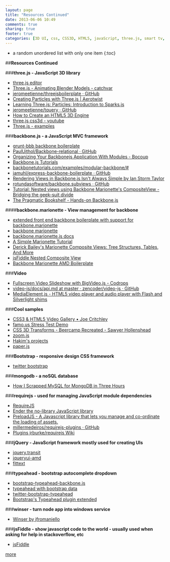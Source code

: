 ```yaml
---
layout: page
title: "Resources Continued"
date: 2013-06-06 10:49
comments: true
sharing: true
footer: true
categories: [3D UI, css, CSS3D, HTML5, javaScript, three.js, smart tv, grunt, jQuery, node.js, bootstrap, css, responsive design, api, learning, backbone.js, knockout.js]
---
```


* a random unordered list with only one item
{:toc}

##**Resources Continued**

###**three.js - JavaScript 3D library**
 * [three.js editor](http://mrdoob.github.com/three.js/editor/)
 * [Three.js - Animating Blender Models - catchvar](http://catchvar.com/threejs-animating-blender-models)
 * [jeromeetienne/threejsboilerplate · GitHub](https://github.com/jeromeetienne/threejsboilerplate)
 * [Creating Particles with Three.js | Aerotwist](http://www.aerotwist.com/tutorials/creating-particles-with-three-js/)
 * [Learning Three.js: Particles: Introduction to Sparks.js](http://learningthreejs.com/blog/2011/12/14/particles-introduction-to-sparks-js/)
 * [jeromeetienne/tquery · GitHub](https://github.com/jeromeetienne/tquery)
 * [How to Create an HTML5 3D Engine](http://sixrevisions.com/web-development/how-to-create-an-html5-3d-engine/)
 * [three.js css3d - youtube](http://localhost:3000/css3d_youtube.html#cats)
 * [Three.js - examples](http://stemkoski.github.com/Three.js/)

###**backbone.js - a JavaScript MVC framework**
 * [grunt-bbb backbone boilerplate](https://github.com/tbranyen/backbone-boilerplate)
 * [PaulUithol/Backbone-relational · GitHub](https://github.com/PaulUithol/Backbone-relational)
 * [Organizing Your Backbonejs Application With Modules - Bocoup](http://weblog.bocoup.com/organizing-your-backbone-js-application-with-modules/)
 * [Backbone.js Tutorials](http://backbonetutorials.com/)
 * [backbonetutorials.com/examples/modular-backbone/#](http://backbonetutorials.com/examples/modular-backbone/#)
 * [jamuhl/express-backbone-boilerplate · GitHub](https://github.com/jamuhl/express-backbone-boilerplate)
 * [Rendering Views in Backbone.js Isn't Always Simple by Ian Storm Taylor](http://ianstormtaylor.com/rendering-views-in-backbonejs-isnt-always-simple/)
 * [rotundasoftware/backbone.subviews · GitHub](https://github.com/rotundasoftware/backbone.subviews)
 * [Tutorial: Nested views using Backbone Marionette's CompositeView - Bridging the geek-suit divide](http://davidsulc.com/blog/2013/02/03/tutorial-nested-views-using-backbone-marionettes-compositeview/)
 * [The Pragmatic Bookshelf - Hands-on Backbone.js](http://pragprog.com/screencasts/v-dback/hands-on-backbone-js?tab=tab-links)

####**backbone.marionette - View management for backbone**
 * [extended front end backbone boilerplate with support for backbone.marionette](https://github.com/jamuhl/bmq-tmpl)
 * [backbone marionette](http://marionettejs.com/)
 * [backbone.marionette.js docs](http://derickbailey.github.com/backbone.marionette/docs/backbone.marionette.html)
 * [A Simple Marionette Tutorial](http://davidsulc.com/blog/2012/04/15/a-simple-backbone-marionette-tutorial/)
 * [Derick Bailey's Marionette Composite Views: Tree Structures, Tables, And More](http://lostechies.com/derickbailey/2012/04/05/composite-views-tree-structures-tables-and-more/)
 * [jsFiddle Nested Composite View](http://jsfiddle.net/derickbailey/QPg4D/)
 * [Backbone Marionette AMD Boilerplate](https://github.com/t2k/backbone.marionette-RequireJS)

###**Video**
 * [Fullscreen Video Slideshow with BigVideo.js - Codrops](http://tympanus.net/codrops/2012/09/19/fullscreen-video-slideshow-with-bigvideo-js/)
 * [video-js/docs/api.md at master · zencoder/video-js · GitHub](https://github.com/zencoder/video-js/blob/master/docs/api.md)
 * [MediaElement.js - HTML5 video player and audio player with Flash and Silverlight shims](http://mediaelementjs.com/#howitworks)

###**Cool samples**
 * [CSS3 & HTML5 Video Gallery • Joe Critchley](http://joecritchley.com/demos/css3-video-gallery/)
 * [famo.us Stress Test Demo](http://famo.us/r/YMcW)
 * [CSS 3D Transforms - Beercamp Recreated - Sawyer Hollenshead](http://labs.sawyerhollenshead.com/lab/css-3d-transform/)
 * [zoom.js](http://lab.hakim.se/zoom-js/)
 * [Hakim's projects](http://lab.hakim.se/)
 * [paper.js](http://paperjs.org/)

###**Bootstrap - responsive design CSS framework**
 * [twitter bootstrap](http://twitter.github.com/bootstrap/)

###**mongodb - a noSQL database**
 * [How I Scrapped MySQL for MongoDB in Three Hours](http://blog.programmableweb.com/2011/08/15/how-i-scrapped-mysql-for-mongodb-in-three-hours/)

###**requirejs - used for managing JavaScript module dependencies**
 * [RequireJS](http://requirejs.org/)
 * [Ender the no-library JavaScript library](http://ender.jit.su/#docs)
 * [PreloadJS - A Javascript library that lets you manage and co-ordinate the loading of assets.](http://www.createjs.com/#!/PreloadJS)
 * [millermedeiros/requirejs-plugins · GitHub](https://github.com/millermedeiros/requirejs-plugins)
 * [Plugins jrburke/requirejs Wiki](https://github.com/jrburke/requirejs/wiki/Plugins)

###**jQuery - JavaScript framework mostly used for creating UIs**
 * [jquery.transit](https://github.com/rstacruz/jquery.transit)
 * [jqueryui-amd](https://github.com/jrburke/jqueryui-amd)
 * [fittext](http://fittextjs.com/)

###**typeahead - bootstrap autocomplete dropdown**
 * [bootstrap-typeahead-backbone.js](https://gist.github.com/anonymous/1745614/)
 * [typeahead with bootstrap data](http://jsbin.com/upigej/1/edit)
 * [twitter-bootstrap-typeahead](https://github.com/tcrosen/twitter-bootstrap-typeahead)
 * [Bootstrap's Typeahead plugin extended](https://gist.github.com/gudbergur/1866577)

###**winser - turn node app into windows service**
 * [Winser by jfromaniello](http://jfromaniello.github.com/winser/)

###**jsFiddle - show javascript code to the world - usually used when asking for help in stackoverflow, etc**
 * [jsFiddle](http://jsfiddle.net/)

 [more](/more-resources/)
